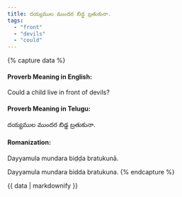 ```yaml
---
title: దయ్యముల ముందర బిడ్డ బ్రతుకునా.
tags:
  - "front"
  - "devils"
  - "could"
---
```


{% capture data %}
#### Proverb Meaning in English:
Could a child live in front of devils?

#### Proverb Meaning in Telugu:
దయ్యముల ముందర బిడ్డ బ్రతుకునా.

#### Romanization:
Dayyamula mundara biḍḍa bratukunā.

Dayyamula mundara bidda bratukuna.
{% endcapture %}

{{ data | markdownify }}

